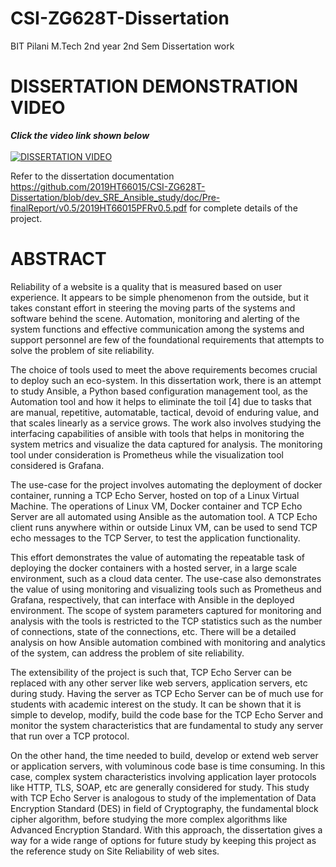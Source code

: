 # CSI-ZG628T-Dissertation
BIT Pilani M.Tech 2nd year 2nd Sem Dissertation work

# DISSERTATION DEMONSTRATION VIDEO
***Click the video link shown below***<br><br>
[![DISSERTATION VIDEO](http://img.youtube.com/vi/J3yoHYbJeJs/1.jpg)](http://www.youtube.com/watch?v=J3yoHYbJeJs "DEMO-CSI-ZG628T-Dissertation") <br>

Refer to the dissertation documentation https://github.com/2019HT66015/CSI-ZG628T-Dissertation/blob/dev_SRE_Ansible_study/doc/Pre-finalReport/v0.5/2019HT66015PFRv0.5.pdf for complete details of the project. <br>


# ABSTRACT

Reliability of a website is a quality that is measured based on user experience. It appears to be simple phenomenon from the outside, but it takes constant effort in steering the moving parts of the systems and software behind the scene. Automation, monitoring and alerting of the system functions and effective communication among the systems and support personnel are few of the foundational requirements that attempts to solve the problem of site reliability. 

The choice of tools used to meet the above requirements becomes crucial to deploy such an eco-system. In this dissertation work, there is an attempt to study Ansible, a Python based configuration management tool, as the Automation tool and how it helps to eliminate the toil [4] due to tasks that are manual, repetitive, automatable, tactical, devoid of enduring value, and that scales linearly as a service grows. The work also involves studying the interfacing capabilities of ansible with tools that helps in monitoring the system metrics and visualize the data captured for analysis. The monitoring tool under consideration is Prometheus while the visualization tool considered is Grafana. 

The use-case for the project involves automating the deployment of docker container, running a TCP Echo Server, hosted on top of a Linux Virtual Machine. The operations of Linux VM, Docker container and TCP Echo Server are all automated using Ansible as the automation tool. A TCP Echo client runs anywhere within or outside Linux VM, can be used to send TCP echo messages to the TCP Server, to test the application functionality.

This effort demonstrates the value of automating the repeatable task of deploying the docker containers with a hosted server, in a large scale environment, such as a cloud data center. The use-case also demonstrates the value of using monitoring and visualizing tools such as Prometheus and Grafana, respectively,  that can interface with Ansible in the deployed environment. The scope of system parameters captured for monitoring and analysis with the tools is restricted to the TCP statistics such as the number of connections, state of the connections, etc.  There will be a detailed analysis on how Ansible automation combined with monitoring and analytics of the system, can address the problem of site reliability. 

The extensibility of the project is such that, TCP Echo Server can be replaced with any other server like web servers, application servers, etc during study. Having the server as TCP Echo Server can be of much use for students with academic interest on the study. It can be shown that it is simple to develop, modify, build the code base for the TCP Echo Server and monitor the system characteristics that are fundamental to study any server that run over a TCP protocol. 

On the other hand, the time needed to build, develop or extend web server or application servers, with voluminous code base is time consuming. In this case, complex system characteristics involving application layer protocols like HTTP, TLS, SOAP, etc are generally considered for study. This study with TCP Echo Server is analogous to study of the implementation of Data Encryption Standard (DES) in field of Cryptography, the fundamental block cipher algorithm, before studying the more complex algorithms like Advanced Encryption Standard. With this approach, the dissertation gives a way for a wide range of options for future study by keeping this project as the reference study on Site Reliability of web sites.  

